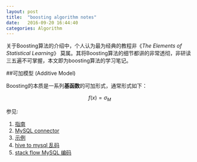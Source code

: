 ```yaml
---
layout: post
title:  "boosting algorithm notes"
date:   2016-09-20 16:44:40
categories: Algorithm
---
```


关于Boosting算法的介绍中，个人认为最为经典的教程非《*The Elements of Statistical Learning*》 莫属。其将Boosting算法的细节都讲的非常透彻，非研读三五遍不可掌握，本文即为boosting算法的学习笔记。


##可加模型 (Additive Model)

Boosting的本质是一系列**基函数**的可加形式，通常形式如下：

$$
f(x) = \sigma_{M}
$$





参见:
 
1. [指南][mannul]
2. [MySQL connector][mysql connector]
3. [示例][aaa]
4. [hive to mysql 乱码][乱码]
5. [stack flow MySQL 编码][默认编码]


[mannul]: http://arjon.es/2014/02/12/Integrating-MySQL-RDS-with-Hive/
[mysql connector]: http://www.cloudera.com/documentation/archive/cdh/4-x/4-2-0/CDH4-Installation-Guide/cdh4ig_topic_18_4.html
[aaa]: http://www.toadworld.com/platforms/oracle/w/wiki/11583.creating-a-hive-external-table-over-mysql-database
[乱码]: http://blog.csdn.net/zreodown/article/details/8850222
[默认编码]: http://stackoverflow.com/questions/22572558/how-to-set-character-set-database-and-collation-database-to-utf8-in-my-ini




